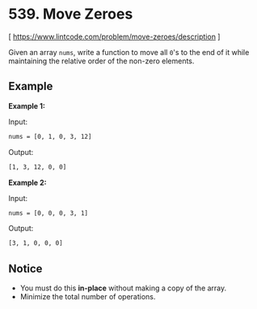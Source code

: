 # 539. Move Zeroes
[ https://www.lintcode.com/problem/move-zeroes/description ]

Given an array `nums`, write a function to move all `0`'s to the end of it while maintaining the relative order of the non-zero elements.

## Example
**Example 1:**

Input:
```sh
nums = [0, 1, 0, 3, 12]
```
Output:
```sh
[1, 3, 12, 0, 0]
```

**Example 2:**

Input:
```sh
nums = [0, 0, 0, 3, 1]
```
Output:
```sh
[3, 1, 0, 0, 0]
```

## Notice
- You must do this **in-place** without making a copy of the array.
- Minimize the total number of operations.